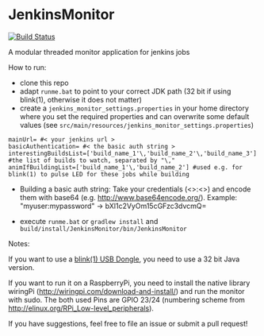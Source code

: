 JenkinsMonitor
==============

[![Build Status](https://travis-ci.org/brandstaetter/JenkinsMonitor.png?branch=master)](https://travis-ci.org/brandstaetter/JenkinsMonitor)

A modular threaded monitor application for jenkins jobs


How to run:

* clone this repo
* adapt `runme.bat` to point to your correct JDK path (32 bit if using blink(1), otherwise it does not matter)
* create a `jenkins_monitor_settings.properties` in your home directory where you set the required properties
 and can overwrite some default values (see `src/main/resources/jenkins_monitor_settings.properties`)

 ```
 mainUrl= #< your jenkins url >
 basicAuthentication= #< the basic auth string >
 interestingBuildsList=['build_name_1'\,'build_name_2'\,'build_name_3'] #the list of builds to watch, separated by "\,"
 animIfBuildingList=['build_name_1'\,'build_name_2'] #used e.g. for blink(1) to pulse LED for these jobs while building
 ```

 * Building a basic auth string:
 Take your credentials (<<user>>:<<passwort>>) and encode them with base64 (e.g. http://www.base64encode.org/).
 Example: "myuser:mypassword" -> bXl1c2VyOm15cGFzc3dvcmQ=

* execute `runme.bat` or `gradlew install` and `build/install/JenkinsMonitor/bin/JenkinsMonitor`


Notes:

If you want to use a [blink(1) USB Dongle](http://thingm.com/products/blink-1/), you need to use a 32 bit Java version.

If you want to run it on a RaspberryPi, you need to install the native library wiringPi (http://wiringpi.com/download-and-install/) and run the monitor with sudo. The both used Pins are GPIO 23/24 (numbering scheme from http://elinux.org/RPi_Low-level_peripherals).

If you have suggestions, feel free to file an issue or submit a pull request!
